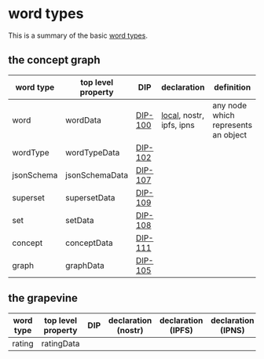 # word types

This is a summary of the basic [word types](../glossary/wordType.md).

## the concept graph

| word type | top level property | DIP | declaration | definition |
| ----- | ----- | ----- | ----- | ----- |
| word | wordData | [DIP-100](conceptGraph/100.md) | [local](conceptGraph/declarations/word.md), nostr, ipfs, ipns | any node which represents an object |
| wordType | wordTypeData | [DIP-102](conceptGraph/102.md) | | |
| jsonSchema | jsonSchemaData | [DIP-107](conceptGraph/107.md) | | |
| superset | supersetData | [DIP-109](conceptGraph/109.md) | | | 
| set | setData | [DIP-108](conceptGraph/108.md) | | |
| concept | conceptData | [DIP-111](conceptGraph/111.md) | | |
| graph | graphData | [DIP-105](conceptGraph/105.md) | | |

## the grapevine

| word type | top level property | DIP | declaration (nostr) | declaration (IPFS) |  declaration (IPNS) | definition |
| ----- | ----- | ----- | ----- | ----- | ----- | ----- |
| rating | ratingData | | | | | |


